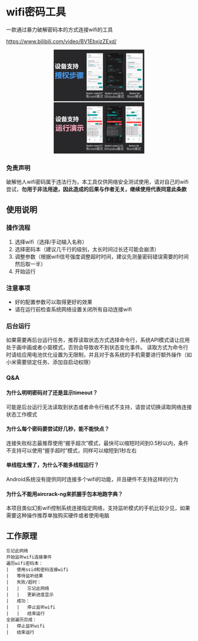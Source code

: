 # wifi密码工具
一款通过暴力破解密码本的方式连接wifi的工具

https://www.bilibili.com/video/BV1EbxjzZExd/
<div align="center">
  <img src="https://raw.githubusercontent.com/bszapp/android-wifi-pojie/refs/heads/main/1.png" style="width: 49%; display: inline-block; margin: 0 0.5%;">
  <img src="https://raw.githubusercontent.com/bszapp/android-wifi-pojie/refs/heads/main/2.png" style="width: 49%; display: inline-block; margin: 0 0.5%;">
</div>

### 免责声明
破解他人wifi密码属于违法行为，本工具仅供网络安全测试使用，请对自己的wifi尝试，**勿用于非法用途，因此造成的后果与作者无关，继续使用代表同意此条款**

## 使用说明

### 操作流程
1. 选择wifi（选择/手动输入名称）
2. 选择密码本（建议几千行的级别，太长时间过长还可能会崩溃）
3. 调整参数（根据wifi信号强度调整超时时间，建议先测量密码错误需要的时间然后取一半）
4. 开始运行

### 注意事项
- 好的配置参数可以取得更好的效果
- 请在运行前检查系统网络设置关闭所有自动连接wifi

### 后台运行
如果需要再后台运行任务，推荐读取状态方式选择命令行，系统API模式请让应用处于画中画或者小窗模式，否则会导致收不到状态变化事件。
读取方式为命令行时请给应用电池优化设置为无限制，并且对于各系统的手机需要进行额外操作（如小米需要锁定任务、添加自启动权限）

### Q&A
#### 为什么明明密码对了还是显示timeout？
可能是后台运行无法读取到状态或者命令行格式不支持，请尝试切换读取网络连接状态工作模式

#### 为什么每个密码要尝试好几秒，能不能快点？
连接失败标志最推荐使用“握手超次”模式，最快可以缩短时间到0.5秒以内，条件不支持可以使用“握手超时”模式，同样可以缩短到1秒左右

#### 单线程太慢了，为什么不能多线程运行？
Android系统没有提供同时连接多个wifi的功能，并且硬件不支持这样的行为

#### 为什么不能用aircrack-ng来抓握手包本地跑字典？
本项目类似幻影wifi控制系统连接指定网络，支持监听模式的手机比较少见，如果需要这种操作推荐单独购买硬件或者使用电脑

## 工作原理
```
忘记此网络
开始监听wifi连接事件
遍历wifi密码本：
|	使用ssid和密码连接wifi
|	等待监听结果
|	失败/超时：
|	|	忘记此网络
|	|	更新进度显示
|	成功：
|	|	停止监听wifi
|	|	结束运行
全部遍历完成：
|	停止监听wifi
|	结束运行
```
